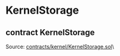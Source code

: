 # KernelStorage

## contract KernelStorage

Source: [contracts/kernel/KernelStorage.sol](https://github.com/aragon/aragonOS/blob/v4.4.0/contracts/kernel/KernelStorage.sol)\

